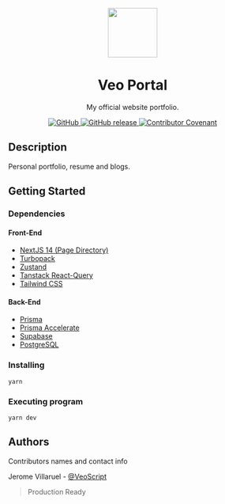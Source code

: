 <p align="center">
  <img src=".github/images/favicon.ico" width="100" height="100">
  <h1 align="center">Veo Portal</h1>
  <p align="center">My official website portfolio.</p>
</p>

<p align="center">
  <a href="https://github.com/veoscript/magaaazine/blob/master/LICENSE">
    <img alt="GitHub" src="https://img.shields.io/github/license/veoscript/veoportal.svg?color=blue">
  </a>
  <a href="https://github.com/veoscript/magaaazine/releases">
    <img alt="GitHub release" src="https://img.shields.io/github/release/veoscript/veoportal.svg">
  </a>
  <a href="CODE_OF_CONDUCT.md">
    <img alt="Contributor Covenant" src="https://img.shields.io/badge/Contributor%20Covenant-2.0-4baaaa.svg">
  </a>
</p>

## Description

Personal portfolio, resume and blogs.


## Getting Started

### Dependencies

#### Front-End
* [NextJS 14 (Page Directory)](https://nextjs.org)
* [Turbopack](https://turbo.build/pack)
* [Zustand](https://docs.pmnd.rs/zustand/getting-started/introduction)
* [Tanstack React-Query](https://tanstack.com/query/latest)
* [Tailwind CSS](https://tailwindcss.com/)

#### Back-End
* [Prisma](https://www.prisma.io/)
* [Prisma Accelerate](https://www.prisma.io/data-platform/accelerate)
* [Supabase](https://supabase.com/)
* [PostgreSQL](https://www.postgresql.org/)

### Installing
```
yarn
```

### Executing program
```
yarn dev
```
## Authors

Contributors names and contact info

Jerome Villaruel - [@VeoScript](https://www.jeromevillaruel.cf/)

> Production Ready
